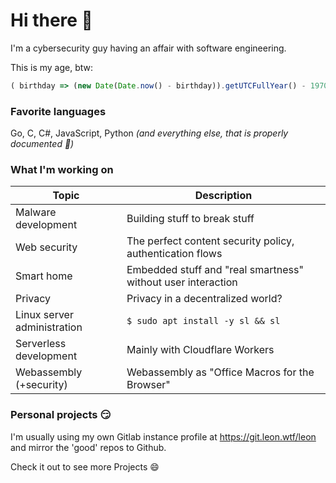 # Hi there 👋

I'm a cybersecurity guy having an affair with software engineering.

This is my age, btw:
```javascript
( birthday => (new Date(Date.now() - birthday)).getUTCFullYear() - 1970 )( new Date("1999", "02", "13") )
```


### Favorite languages

Go, C, C#, JavaScript, Python _(and everything else, that is properly documented 💙)_


### What I'm working on

| Topic                          | Description                                                  | 
|--------------------------------|--------------------------------------------------------------|
| Malware development            | Building stuff to break stuff                                |
| Web security                   | The perfect content security policy, authentication flows    |
| Smart home                     | Embedded stuff and "real smartness" without user interaction |
| Privacy                        | Privacy in a decentralized world?                            |
| Linux server administration    | `$ sudo apt install -y sl && sl`                             |
| Serverless development         | Mainly with Cloudflare Workers                               |
| Webassembly (+security)        | Webassembly as "Office Macros for the Browser"               |


### Personal projects 😏

I'm usually using my own Gitlab instance profile at https://git.leon.wtf/leon and mirror the 'good' repos to Github.

Check it out to see more Projects 😄
